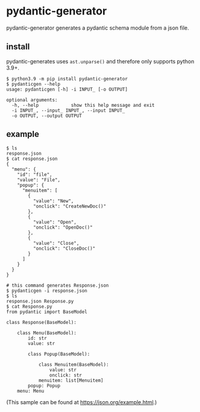 # pydantic-generator

pydantic-generator generates a pydantic schema module from a json file.

## install

pydantic-generates uses `ast.unparse()` and therefore only supports python 3.9+.

```shell
$ python3.9 -m pip install pydantic-generator
$ pydanticgen --help
usage: pydanticgen [-h] -i INPUT_ [-o OUTPUT]

optional arguments:
  -h, --help            show this help message and exit
  -i INPUT_, --input_ INPUT_, --input INPUT_
  -o OUTPUT, --output OUTPUT
```

## example

```shell
$ ls
response.json
$ cat response.json
{
  "menu": {
    "id": "file",
    "value": "File",
    "popup": {
      "menuitem": [
        {
          "value": "New",
          "onclick": "CreateNewDoc()"
        },
        {
          "value": "Open",
          "onclick": "OpenDoc()"
        },
        {
          "value": "Close",
          "onclick": "CloseDoc()"
        }
      ]
    }
  }
}

# this command generates Response.json
$ pydanticgen -i response.json
$ ls
response.json Response.py
$ cat Response.py
from pydantic import BaseModel

class Response(BaseModel):

    class Menu(BaseModel):
        id: str
        value: str

        class Popup(BaseModel):

            class Menuitem(BaseModel):
                value: str
                onclick: str
            menuitem: list[Menuitem]
        popup: Popup
    menu: Menu
```

(This sample can be found at https://json.org/example.html.)
